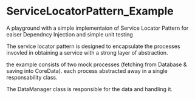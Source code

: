 # ServiceLocatorPattern_Example
A playground with a simple implementaion of Service Locator Pattern for eaiser Dependncy Injection and simple unit testing

The service locator pattern is designed to encapsulate the processes invovled in obtaining a service with a strong layer of abstraction.

the example consists of two mock processes (fetching from Database & saving into CoreData). each process abstracted away in a single responsability class.

The DataManager class is responsible for the data and handling it.
